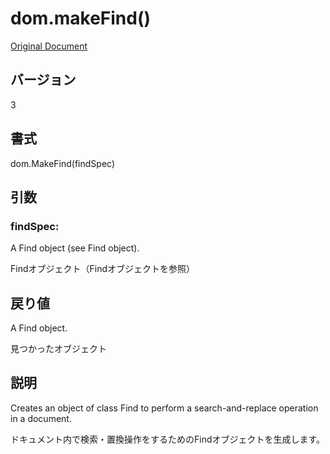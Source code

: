 # dom.makeFind()

[Original Document](http://help.adobe.com/en_US/fireworks/cs/extend/WS5b3ccc516d4fbf351e63e3d1183c94856c-7cdb.html)

## バージョン

3

## 書式

dom.MakeFind(findSpec)

## 引数

### findSpec:

A Find object (see Find object).

Findオブジェクト（Findオブジェクトを参照）

## 戻り値

A Find object.

見つかったオブジェクト

## 説明

Creates an object of class Find to perform a search-and-replace operation in a document.

ドキュメント内で検索・置換操作をするためのFindオブジェクトを生成します。